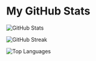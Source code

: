 # My GitHub Stats

![GitHub Stats](https://github-readme-stats.vercel.app/api?username=VarunUpadhyay802&theme=prussian&show_icons=true&hide_border=false&count_private=true)

![GitHub Streak](https://github-readme-streak-stats.herokuapp.com/?user=VarunUpadhyay802&theme=prussian&hide_border=false)

![Top Languages](https://github-readme-stats.vercel.app/api/top-langs/?username=VarunUpadhyay802&theme=prussian&show_icons=true&hide_border=false&layout=compact)
